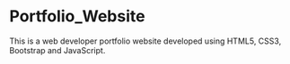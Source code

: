 # Portfolio_Website
This is a web developer portfolio website developed using HTML5, CSS3, Bootstrap and JavaScript.
